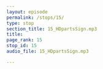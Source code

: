 ```yaml
---
layout: episode
permalink: /stops/15/
type: stop
section_title: 15_HDpartsSign.mp3
title: 
page_rank: 15
stop_id: 15
audio_file: 15_HDpartsSign.mp3

---
```

